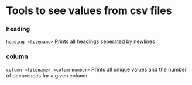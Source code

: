 # Tools to see values from csv files
### heading
`heading <filename>`
Prints all headings seperated by newlines
### column
`column <filename> <columnnumber>`
Prints all unique values and the number of occurences for a given column.
